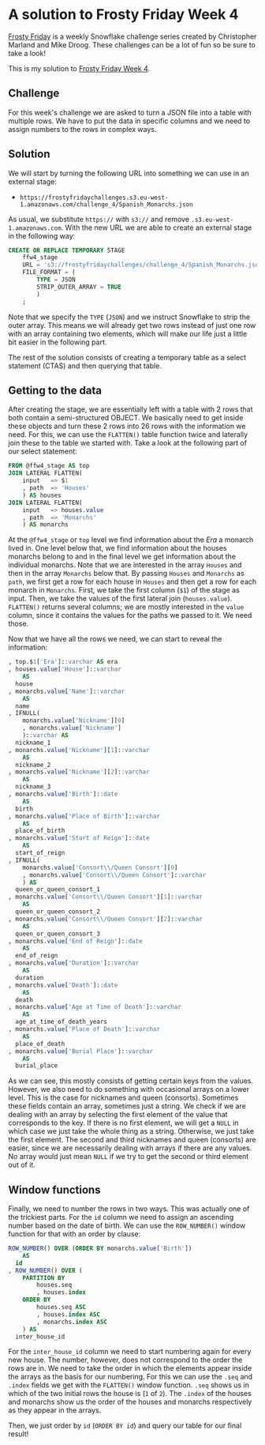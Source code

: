 # A solution to Frosty Friday Week 4

[Frosty Friday][fros] is a weekly Snowflake challenge series
created by Christopher Marland and Mike Droog.
These challenges can be a lot of fun so be sure to take a look!

This is my solution to [Frosty Friday Week 4][ffw4].

## Challenge

For this week's challenge we are asked to
turn a JSON file into a table
with multiple rows.
We have to put the data
in specific columns and
we need to assign numbers to the rows
in complex ways. 

## Solution

We will start by turning the following
URL into something we can use in
an external stage:

- `https://frostyfridaychallenges.s3.eu-west-1.amazonaws.com/challenge_4/Spanish_Monarchs.json`

As usual, we substitute `https://` with `s3://`
and remove `.s3.eu-west-1.amazonaws.com`.
With the new URL we are able to create
an external stage in the following way:

```sql
CREATE OR REPLACE TEMPORARY STAGE
    ffw4_stage
    URL = 's3://frostyfridaychallenges/challenge_4/Spanish_Monarchs.json'
    FILE_FORMAT = (
        TYPE = JSON
        STRIP_OUTER_ARRAY = TRUE
        )
    ;
```

Note that we specify the `TYPE` (`JSON`)
and we instruct Snowflake to strip the outer array.
This means we will already get two rows
instead of just one row with an array containing
two elements,
which will make our life just a little bit easier
in the following part.

The rest of the solution consists of creating a temporary
table as a select statement (CTAS)
and then querying that table. 

## Getting to the data

After creating the stage,
we are essentially left with
a table with 2 rows that both contain
a semi-structured OBJECT.
We basically need to get inside these
objects and turn these 2 rows
into 26 rows with the information we need.
For this, we can use the `FLATTEN()` table function
twice and laterally join these to
the table we started with.
Take a look at the following part
of our select statement:

```sql
FROM @ffw4_stage AS top
JOIN LATERAL FLATTEN(
    input   => $1
    , path  => 'Houses'
    ) AS houses
JOIN LATERAL FLATTEN(
    input   => houses.value
    , path  => 'Monarchs'
    ) AS monarchs
```

At the `@ffw4_stage` or `top` level
we find information about the *Era*
a monarch lived in.
One level below that, 
we find information about the houses monarchs
belong to and in the final level
we get information about the individual monarchs.
Note that we are interested in the array `Houses`
and then in the array `Monarchs` below that.
By passing `Houses` and `Monarchs` as `path`,
we first get a row for each house in `Houses`
and then get a row for each monarch in `Monarchs`.
First, we take the first column (`$1`) of the stage
as input.
Then, we take the values of the first lateral join
(`houses.value`).
`FLATTEN()` returns several columns;
we are mostly interested in the `value` column,
since it contains the values for the paths
we passed to it.
We need those.

Now that we have all the rows we need,
we can start to reveal the information:

```sql
, top.$1['Era']::varchar AS era
, houses.value['House']::varchar
    AS 
  house
, monarchs.value['Name']::varchar
    AS 
  name
, IFNULL(
    monarchs.value['Nickname'][0]
    , monarchs.value['Nickname']
    )::varchar AS 
  nickname_1
, monarchs.value['Nickname'][1]::varchar
    AS 
  nickname_2
, monarchs.value['Nickname'][2]::varchar
    AS 
  nickname_3
, monarchs.value['Birth']::date
    AS 
  birth
, monarchs.value['Place of Birth']::varchar
    AS 
  place_of_birth
, monarchs.value['Start of Reign']::date
    AS 
  start_of_reign
, IFNULL(
    monarchs.value['Consort\\/Queen Consort'][0]
    , monarchs.value['Consort\\/Queen Consort']::varchar
    ) AS
  queen_or_queen_consort_1
, monarchs.value['Consort\\/Queen Consort'][1]::varchar
    AS
  queen_or_queen_consort_2
, monarchs.value['Consort\\/Queen Consort'][2]::varchar
    AS
  queen_or_queen_consort_3
, monarchs.value['End of Reign']::date
    AS
  end_of_reign
, monarchs.value['Duration']::varchar
    AS
  duration
, monarchs.value['Death']::date
    AS
  death
, monarchs.value['Age at Time of Death']::varchar
    AS
  age_at_time_of_death_years
, monarchs.value['Place of Death']::varchar
    AS
  place_of_death
, monarchs.value['Burial Place']::varchar
    AS
  burial_place
```

As we can see,
this mostly consists of getting certain keys
from the values.
However, we also need to do something with
occasional arrays on a lower level.
This is the case for nicknames and queen (consorts).
Sometimes these fields contain an array,
sometimes just a string.
We check if we are dealing with an array
by selecting the first element of the value that
corresponds to the key.
If there is no first element,
we will get a `NULL`
in which case we just take the whole thing as a string.
Otherwise, we just take the first element.
The second and third nicknames and queen (consorts)
are easier, since we are necessarily dealing with arrays
if there are any values.
No array would just mean `NULL` if we
try to get the second or third element out of it.

## Window functions

Finally, we need to number the rows in two ways.
This was actually one of the trickiest parts.
For the `id` column we need to assign an
ascending number
based on the date of birth.
We can use the `ROW_NUMBER()` window function for that
with an order by clause:

```sql
ROW_NUMBER() OVER (ORDER BY monarchs.value['Birth'])  
    AS 
  id
, ROW_NUMBER() OVER (
    PARTITION BY
        houses.seq
        , houses.index
    ORDER BY 
        houses.seq ASC
        , houses.index ASC
        , monarchs.index ASC
    ) AS
  inter_house_id
```

For the `inter_house_id` column we need to
start numbering again for every new house.
The number, however, does not correspond 
to the order the rows are in.
We need to take the order in which
the elements appear inside the arrays
as the basis for our numbering.
For this we can use the `.seq` and `.index`
fields we get with the `FLATTEN()` window function.
`.seq` shows us in which of the two initial rows
the house is (`1` of `2`).
The `.index` of the houses and monarchs show us
the order of the houses and monarchs respectively
as they appear in the arrays.

Then, we just order by `id` (`ORDER BY id`)
and query our table for our final result!

[fros]: https://frostyfriday.org/
[ffw4]: https://frostyfriday.org/blog/2022/07/15/week-4-hard/
